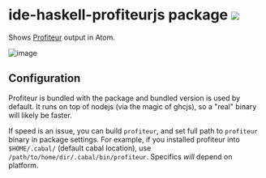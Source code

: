 # ide-haskell-profiteurjs package ![](https://david-dm.org/atom-haskell/ide-haskell-profiteurjs.svg)

Shows [Profiteur](https://github.com/jaspervdj/profiteur/) output in Atom.

![image](https://cloud.githubusercontent.com/assets/7275622/19200931/367c14ae-8cd4-11e6-9485-8c9c59681a18.png)

## Configuration

Profiteur is bundled with the package and bundled version is used by default. It runs on top of nodejs (via the magic of ghcjs), so a "real" binary will likely be faster.

If speed is an issue, you can build `profiteur`, and set full path to `profiteur` binary in package settings. For example, if you installed profiteur into `$HOME/.cabal/` (default cabal location), use `/path/to/home/dir/.cabal/bin/profiteur`. Specifics *will* depend on platform.
